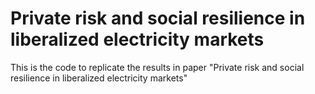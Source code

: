 # Private risk and social resilience in liberalized electricity markets

This is the code to replicate the results in paper "Private risk and social resilience in liberalized electricity markets"
